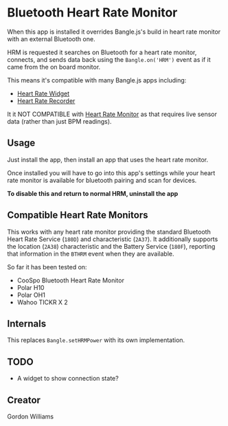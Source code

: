 # Bluetooth Heart Rate Monitor

When this app is installed it overrides Bangle.js's build in heart rate monitor with an external Bluetooth one.

HRM is requested it searches on Bluetooth for a heart rate monitor, connects, and sends data back using the `Bangle.on('HRM')` event as if it came from the on board monitor.

This means it's compatible with many Bangle.js apps including:

* [Heart Rate Widget](https://banglejs.com/apps/#widhrt)
* [Heart Rate Recorder](https://banglejs.com/apps/#heart)

It it NOT COMPATIBLE with [Heart Rate Monitor](https://banglejs.com/apps/#hrm)
as that requires live sensor data (rather than just BPM readings).

## Usage

Just install the app, then install an app that uses the heart rate monitor.

Once installed you will have to go into this app's settings while your heart rate monitor
 is available for bluetooth pairing and scan for devices.

**To disable this and return to normal HRM, uninstall the app**

## Compatible Heart Rate Monitors

This works with any heart rate monitor providing the standard Bluetooth
Heart Rate Service (`180D`) and characteristic (`2A37`). It additionally supports
the location (`2A38`) characteristic and the Battery Service (`180F`), reporting
that information in the `BTHRM` event when they are available.

So far it has been tested on:

* CooSpo Bluetooth Heart Rate Monitor
* Polar H10
* Polar OH1
* Wahoo TICKR X 2

## Internals

This replaces `Bangle.setHRMPower` with its own implementation.

## TODO

* A widget to show connection state?

## Creator

Gordon Williams
